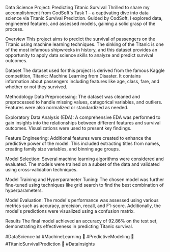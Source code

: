 Data Science Project: Predicting Titanic Survival
Thrilled to share my accomplishment from CodSoft's Task 1 – a captivating dive into data science via Titanic Survival Prediction. Guided by CodSoft, I explored data, engineered features, and assessed models, gaining a solid grasp of the process.

Overview
This project aims to predict the survival of passengers on the Titanic using machine learning techniques. The sinking of the Titanic is one of the most infamous shipwrecks in history, and this dataset provides an opportunity to apply data science skills to analyze and predict survival outcomes.

Dataset
The dataset used for this project is derived from the famous Kaggle competition, Titanic: Machine Learning from Disaster. It contains information about passengers including features like age, class, fare, and whether or not they survived.

Methodology
Data Preprocessing: The dataset was cleaned and preprocessed to handle missing values, categorical variables, and outliers. Features were also normalized or standardized as needed.

Exploratory Data Analysis (EDA): A comprehensive EDA was performed to gain insights into the relationships between different features and survival outcomes. Visualizations were used to present key findings.

Feature Engineering: Additional features were created to enhance the predictive power of the model. This included extracting titles from names, creating family size variables, and binning age groups.

Model Selection: Several machine learning algorithms were considered and evaluated. The models were trained on a subset of the data and validated using cross-validation techniques.

Model Training and Hyperparameter Tuning: The chosen model was further fine-tuned using techniques like grid search to find the best combination of hyperparameters.

Model Evaluation: The model's performance was assessed using various metrics such as accuracy, precision, recall, and F1-score. Additionally, the model's predictions were visualized using a confusion matrix.

Results
The final model achieved an accuracy of 92.86% on the test set, demonstrating its effectiveness in predicting Titanic survival.

#DataScience 📊 #MachineLearning 🤖 #PredictiveModeling 🧮 #TitanicSurvivalPrediction 🚢 #DataInsights
